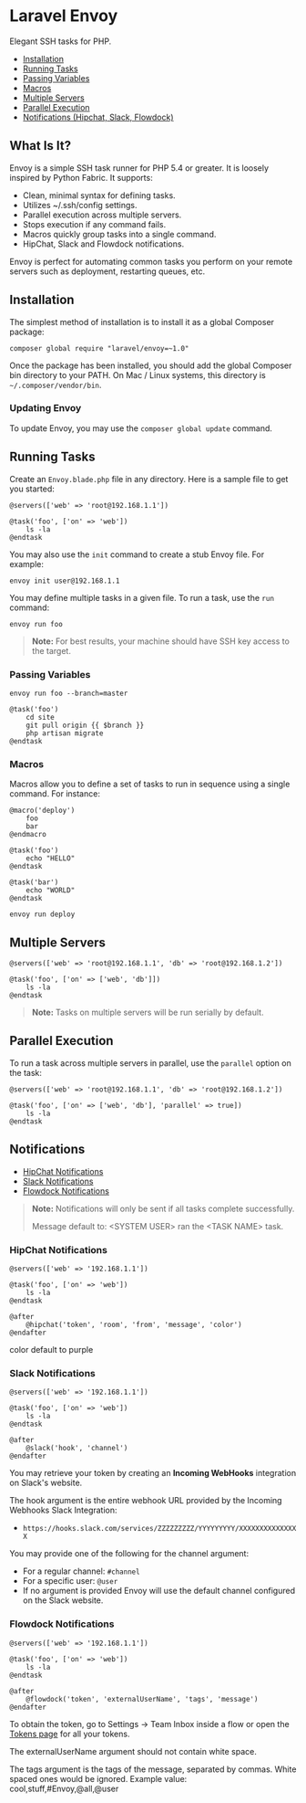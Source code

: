 # Laravel Envoy

Elegant SSH tasks for PHP.

- [Installation](#installation)
- [Running Tasks](#running-tasks)
- [Passing Variables](#passing-variables)
- [Macros](#macros)
- [Multiple Servers](#multiple-servers)
- [Parallel Execution](#parallel-execution)
- [Notifications (Hipchat, Slack, Flowdock)](#notifications)

<a name="what-is-it"></a>
## What Is It?

Envoy is a simple SSH task runner for PHP 5.4 or greater. It is loosely inspired by Python Fabric. It supports:

- Clean, minimal syntax for defining tasks.
- Utilizes ~/.ssh/config settings.
- Parallel execution across multiple servers.
- Stops execution if any command fails.
- Macros quickly group tasks into a single command.
- HipChat, Slack and Flowdock notifications.

Envoy is perfect for automating common tasks you perform on your remote servers such as deployment, restarting queues, etc.

<a name="installation"></a>
## Installation

The simplest method of installation is to install it as a global Composer package:

    composer global require "laravel/envoy=~1.0"

Once the package has been installed, you should add the global Composer bin directory to your PATH. On Mac / Linux systems, this directory is `~/.composer/vendor/bin`.

### Updating Envoy

To update Envoy, you may use the `composer global update` command.

<a name="running-tasks"></a>
## Running Tasks

Create an `Envoy.blade.php` file in any directory. Here is a sample file to get you started:

```
@servers(['web' => 'root@192.168.1.1'])

@task('foo', ['on' => 'web'])
	ls -la
@endtask
```

You may also use the `init` command to create a stub Envoy file. For example:

	envoy init user@192.168.1.1

You may define multiple tasks in a given file. To run a task, use the `run` command:

	envoy run foo

> **Note:** For best results, your machine should have SSH key access to the target.

<a name="passing-variables"></a>
### Passing Variables

```
envoy run foo --branch=master
```

```
@task('foo')
	cd site
	git pull origin {{ $branch }}
	php artisan migrate
@endtask
```

<a name="macros"></a>
### Macros

Macros allow you to define a set of tasks to run in sequence using a single command. For instance:

```
@macro('deploy')
	foo
	bar
@endmacro

@task('foo')
	echo "HELLO"
@endtask

@task('bar')
	echo "WORLD"
@endtask
```

```
envoy run deploy
```

<a name="multiple-servers"></a>
## Multiple Servers

```
@servers(['web' => 'root@192.168.1.1', 'db' => 'root@192.168.1.2'])

@task('foo', ['on' => ['web', 'db']])
	ls -la
@endtask
```

> **Note:** Tasks on multiple servers will be run serially by default.

<a name="parallel-execution"></a>
## Parallel Execution

To run a task across multiple servers in parallel, use the `parallel` option on the task:

```
@servers(['web' => 'root@192.168.1.1', 'db' => 'root@192.168.1.2'])

@task('foo', ['on' => ['web', 'db'], 'parallel' => true])
	ls -la
@endtask
```

<a name="notifications"></a>
## Notifications
- [HipChat Notifications](#hipchat-notifications)
- [Slack Notifications](#slack-notifications)
- [Flowdock Notifications](#flowdock-notifications)

> **Note:** Notifications will only be sent if all tasks complete successfully.
>
> Message default to: &lt;SYSTEM USER&gt; ran the &lt;TASK NAME&gt; task.

<a name="hipchat-notifications"></a>
### HipChat Notifications

```
@servers(['web' => '192.168.1.1'])

@task('foo', ['on' => 'web'])
	ls -la
@endtask

@after
	@hipchat('token', 'room', 'from', 'message', 'color')
@endafter
```

color default to purple

<a name="slack-notifications"></a>
### Slack Notifications

```
@servers(['web' => '192.168.1.1'])

@task('foo', ['on' => 'web'])
	ls -la
@endtask

@after
	@slack('hook', 'channel')
@endafter
```

You may retrieve your token by creating an **Incoming WebHooks** integration on Slack's website.

The hook argument is the entire webhook URL provided by the Incoming Webhooks Slack Integration:

- `https://hooks.slack.com/services/ZZZZZZZZZ/YYYYYYYYY/XXXXXXXXXXXXXXX`

You may provide one of the following for the channel argument:

- For a regular channel: `#channel`
- For a specific user: `@user`
- If no argument is provided Envoy will use the default channel configured on the Slack website.

<a name="flowdock-notifications"></a>
### Flowdock Notifications

```
@servers(['web' => '192.168.1.1'])

@task('foo', ['on' => 'web'])
	ls -la
@endtask

@after
	@flowdock('token', 'externalUserName', 'tags', 'message')
@endafter
```

To obtain the token, go to Settings -> Team Inbox inside a flow or open the [Tokens page](https://www.flowdock.com/account/tokens) for all your tokens.

The externalUserName argument should not contain white space.

The tags argument is the tags of the message, separated by commas. White spaced ones would be ignored. Example value: cool,stuff,#Envoy,@all,@user
